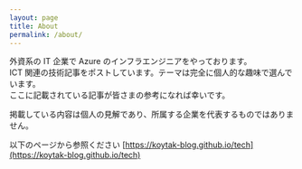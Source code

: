 ```yaml
---
layout: page
title: About
permalink: /about/
---
```


外資系の IT 企業で Azure のインフラエンジニアをやっております。<br/>
ICT 関連の技術記事をポストしています。テーマは完全に個人的な趣味で選んでいます。<br/>
ここに記載されている記事が皆さまの参考になれば幸いです。

掲載している内容は個人の見解であり、所属する企業を代表するものではありません。

以下のページから参照ください
[https://koytak-blog.github.io/tech](https://koytak-blog.github.io/tech)

